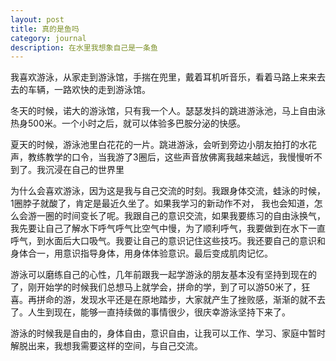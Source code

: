 ```yaml
---
layout: post
title: 真的是鱼吗
category: journal
description: 在水里我想象自己是一条鱼  
---
```



我喜欢游泳，从家走到游泳馆，手揣在兜里，戴着耳机听音乐，看着马路上来来去去的车辆，一路欢快的走到游泳馆。        

冬天的时候，诺大的游泳馆，只有我一个人。瑟瑟发抖的跳进游泳池，马上自由泳热身500米。一个小时之后，就可以体验多巴胺分泌的快感。  

夏天的时候，游泳池里白花花的一片。跳进游泳，会听到旁边小朋友拍打的水花声，教练教学的口令，当我游了3圈后，这些声音放佛离我越来越远，我慢慢听不到了。我沉浸在自己的世界里

为什么会喜欢游泳，因为这是我与自己交流的时刻。我跟身体交流，蛙泳的时候，1圈脖子就酸了，肯定是最近久坐了。如果我学习的新动作不对， 我也会知道，怎么会游一圈的时间变长了呢。我跟自己的意识交流，如果我要练习的自由泳换气，我先要让自己了解水下呼气呼气比空气中慢，为了顺利呼气，我要做到在水下一直呼气，到水面后大口吸气。我要让自己的意识记住这些技巧。我还要自己的意识和身体合一，用意识指导身体，用身体体验意识。最后变成肌肉记忆。

游泳可以磨练自己的心性，几年前跟我一起学游泳的朋友基本没有坚持到现在的了，刚开始学的时候我们总想马上就学会，拼命的学，到了可以游50米了，狂喜。再拼命的游，发现水平还是在原地踏步，大家就产生了挫败感，渐渐的就不去了。人生到现在，能够一直持续做的事情很少，很庆幸游泳坚持下来了。

游泳的时候我是自由的，身体自由，意识自由，让我可以工作、学习、家庭中暂时解脱出来，我想我需要这样的空间，与自己交流。
